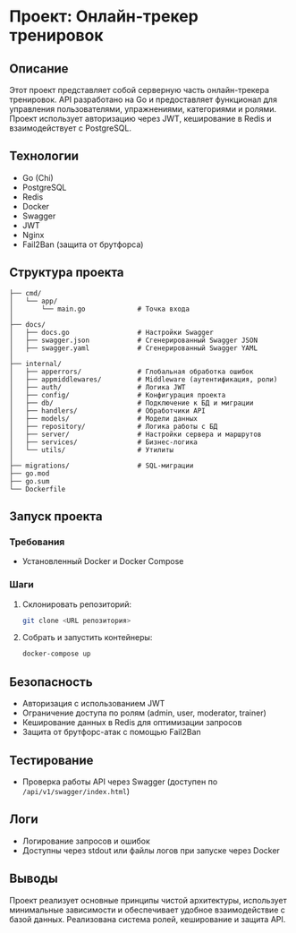 # Проект: Онлайн-трекер тренировок

## Описание

Этот проект представляет собой серверную часть онлайн-трекера тренировок. API разработано на Go и предоставляет функционал для управления пользователями, упражнениями, категориями и ролями. Проект использует авторизацию через JWT, кеширование в Redis и взаимодействует с PostgreSQL.

## Технологии

- Go (Chi)
- PostgreSQL
- Redis
- Docker
- Swagger
- JWT
- Nginx
- Fail2Ban (защита от брутфорса)

## Структура проекта

```
├── cmd/
│   └── app/
│       └── main.go             # Точка входа
│
├── docs/
│   ├── docs.go                 # Настройки Swagger
│   ├── swagger.json            # Сгенерированный Swagger JSON
│   ├── swagger.yaml            # Сгенерированный Swagger YAML
│
├── internal/
│   ├── apperrors/              # Глобальная обработка ошибок
│   ├── appmiddlewares/         # Middleware (аутентификация, роли)
│   ├── auth/                   # Логика JWT
│   ├── config/                 # Конфигурация проекта
│   ├── db/                     # Подключение к БД и миграции
│   ├── handlers/               # Обработчики API
│   ├── models/                 # Модели данных
│   ├── repository/             # Логика работы с БД
│   ├── server/                 # Настройки сервера и маршрутов
│   ├── services/               # Бизнес-логика
│   └── utils/                  # Утилиты
│
├── migrations/                 # SQL-миграции
├── go.mod
├── go.sum
└── Dockerfile
```

## Запуск проекта

### Требования

- Установленный Docker и Docker Compose

### Шаги

1. Склонировать репозиторий:
   ```sh
   git clone <URL репозитория>
   ```
2. Собрать и запустить контейнеры:
   ```sh
   docker-compose up
   ```

## Безопасность

- Авторизация с использованием JWT
- Ограничение доступа по ролям (admin, user, moderator, trainer)
- Кеширование данных в Redis для оптимизации запросов
- Защита от брутфорс-атак с помощью Fail2Ban

## Тестирование

- Проверка работы API через Swagger (доступен по `/api/v1/swagger/index.html`)

## Логи

- Логирование запросов и ошибок
- Доступны через stdout или файлы логов при запуске через Docker

## Выводы

Проект реализует основные принципы чистой архитектуры, использует минимальные зависимости и обеспечивает удобное взаимодействие с базой данных. Реализована система ролей, кеширование и защита API.
